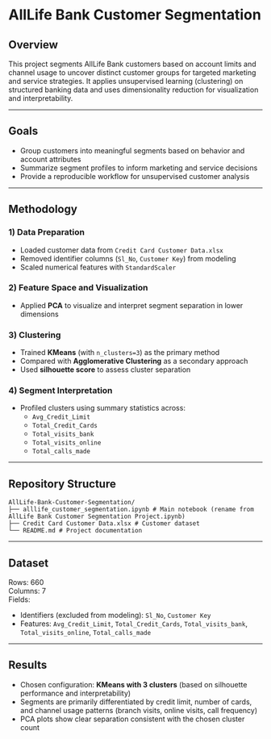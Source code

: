 # AllLife Bank Customer Segmentation

## Overview
This project segments AllLife Bank customers based on account limits and channel usage to uncover distinct customer groups for targeted marketing and service strategies. It applies unsupervised learning (clustering) on structured banking data and uses dimensionality reduction for visualization and interpretability.

---

## Goals
- Group customers into meaningful segments based on behavior and account attributes
- Summarize segment profiles to inform marketing and service decisions
- Provide a reproducible workflow for unsupervised customer analysis

---

## Methodology

### 1) Data Preparation
- Loaded customer data from `Credit Card Customer Data.xlsx`
- Removed identifier columns (`Sl_No`, `Customer Key`) from modeling
- Scaled numerical features with `StandardScaler`

### 2) Feature Space and Visualization
- Applied **PCA** to visualize and interpret segment separation in lower dimensions

### 3) Clustering
- Trained **KMeans** (with `n_clusters=3`) as the primary method
- Compared with **Agglomerative Clustering** as a secondary approach
- Used **silhouette score** to assess cluster separation

### 4) Segment Interpretation
- Profiled clusters using summary statistics across:
  - `Avg_Credit_Limit`
  - `Total_Credit_Cards`
  - `Total_visits_bank`
  - `Total_visits_online`
  - `Total_calls_made`

---

## Repository Structure
```
AllLife-Bank-Customer-Segmentation/
├── alllife_customer_segmentation.ipynb # Main notebook (rename from AllLife Bank Customer Segmentation Project.ipynb)
├── Credit Card Customer Data.xlsx # Customer dataset
└── README.md # Project documentation
```

---

## Dataset
Rows: 660  
Columns: 7  
Fields:
- Identifiers (excluded from modeling): `Sl_No`, `Customer Key`
- Features: `Avg_Credit_Limit`, `Total_Credit_Cards`, `Total_visits_bank`, `Total_visits_online`, `Total_calls_made`

---

## Results
- Chosen configuration: **KMeans with 3 clusters** (based on silhouette performance and interpretability)
- Segments are primarily differentiated by credit limit, number of cards, and channel usage patterns (branch visits, online visits, call frequency)
- PCA plots show clear separation consistent with the chosen cluster count
